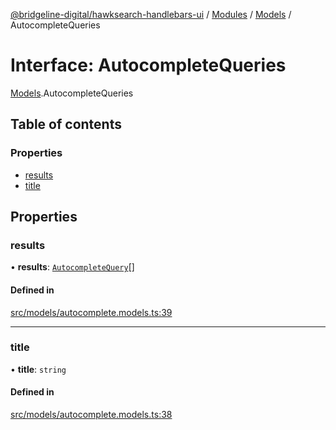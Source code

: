 [@bridgeline-digital/hawksearch-handlebars-ui](../README.md) / [Modules](../modules.md) / [Models](../modules/Models.md) / AutocompleteQueries

# Interface: AutocompleteQueries

[Models](../modules/Models.md).AutocompleteQueries

## Table of contents

### Properties

- [results](Models.AutocompleteQueries.md#results)
- [title](Models.AutocompleteQueries.md#title)

## Properties

### results

• **results**: [`AutocompleteQuery`](Models.AutocompleteQuery.md)[]

#### Defined in

[src/models/autocomplete.models.ts:39](https://bitbucket.org/bridgelinedigital/frontend-handlebars-ui/src/db3ebfe/src/models/autocomplete.models.ts#lines-39)

___

### title

• **title**: `string`

#### Defined in

[src/models/autocomplete.models.ts:38](https://bitbucket.org/bridgelinedigital/frontend-handlebars-ui/src/db3ebfe/src/models/autocomplete.models.ts#lines-38)
